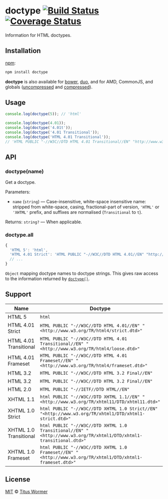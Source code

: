 # doctype [![Build Status](https://img.shields.io/travis/wooorm/doctype.svg?style=flat)](https://travis-ci.org/wooorm/doctype) [![Coverage Status](https://img.shields.io/codecov/c/github/wooorm/doctype.svg)](https://codecov.io/github/wooorm/doctype)

Information for HTML doctypes.

## Installation

[npm](https://docs.npmjs.com/cli/install):

```bash
npm install doctype
```

**doctype** is also available for
[bower](http://bower.io/#install-packages), [duo](http://duojs.org/#getting-started),
and for AMD, CommonJS, and globals ([uncompressed](doctype.js) and
[compressed](doctype.min.js)).

## Usage

```js
console.log(doctype(5)); // 'html'

console.log(doctype(4.01));
console.log(doctype('4.01t'));
console.log(doctype('4.01 Transitional'));
console.log(doctype('HTML 4.01 Transitional'));
// 'HTML PUBLIC "-//W3C//DTD HTML 4.01 Transitional//EN" "http://www.w3.org/TR/html4/loose.dtd"'
```

## API

### doctype(name)

Get a doctype.

Parameters:

*   `name` (`string`) — Case-insensitive, white-space insensitive name:
    stripped from white-space, casing, fractional-part of version, `'HTML'`
    or `'XHTML'` prefix, and suffixes are normalised (`Transitional` to
    `t`).

Returns: `string?` — When applicable.

### doctype.all

```js
{
  'HTML 5': 'html',
  'HTML 4.01 Strict': 'HTML PUBLIC "-//W3C//DTD HTML 4.01//EN" "http://www.w3.org/TR/html4/strict.dtd"',
  // ...
}
```

`Object` mapping doctype names to doctype strings. This gives raw access to
the information returned by [`doctype()`](#doctypename).

## Support

| Name                   | Doctype                                                                                                            |
| ---------------------- | ------------------------------------------------------------------------------------------------------------------ |
| HTML 5                 | `html`                                                                                                             |
| HTML 4.01 Strict       | `HTML PUBLIC "-//W3C//DTD HTML 4.01//EN" "<http://www.w3.org/TR/html4/strict.dtd>"`                                |
| HTML 4.01 Transitional | `HTML PUBLIC "-//W3C//DTD HTML 4.01 Transitional//EN" "<http://www.w3.org/TR/html4/loose.dtd>"`                    |
| HTML 4.01 Frameset     | `HTML PUBLIC "-//W3C//DTD HTML 4.01 Frameset//EN" "<http://www.w3.org/TR/html4/frameset.dtd>"`                     |
| HTML 3.2               | `HTML PUBLIC "-//W3C//DTD HTML 3.2 Final//EN"`                                                                     |
| HTML 3.2               | `HTML PUBLIC "-//W3C//DTD HTML 3.2 Final//EN"`                                                                     |
| HTML 2.0               | `HTML PUBLIC "-//IETF//DTD HTML//EN"`                                                                              |
| XHTML 1.1              | `html PUBLIC "-//W3C//DTD XHTML 1.1//EN" "<http://www.w3.org/TR/xhtml11/DTD/xhtml11.dtd>"`                         |
| XHTML 1.0 Strict       | `html PUBLIC "-//W3C//DTD XHTML 1.0 Strict//EN" "<http://www.w3.org/TR/xhtml1/DTD/xhtml1-strict.dtd>"`             |
| XHTML 1.0 Transitional | `html PUBLIC "-//W3C//DTD XHTML 1.0 Transitional//EN" "<http://www.w3.org/TR/xhtml1/DTD/xhtml1-transitional.dtd>"` |
| XHTML 1.0 Frameset     | `html PUBLIC "-//W3C//DTD XHTML 1.0 Frameset//EN" "<http://www.w3.org/TR/xhtml1/DTD/xhtml1-frameset.dtd>"`         |

## License

[MIT](LICENSE) © [Titus Wormer](http://wooorm.com)
